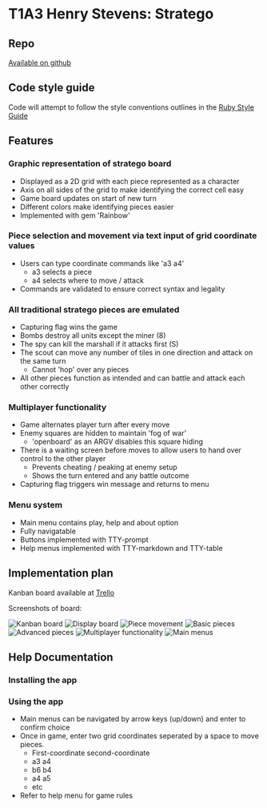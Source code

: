 # T1A3 Henry Stevens: Stratego

## Repo

[Available on github](https://github.com/rhynecs/stratego)

## Code style guide

Code will attempt to follow the style conventions outlines in the [Ruby Style Guide](https://rubystyle.guide/)

## Features

### Graphic representation of stratego board
- Displayed as a 2D grid with each piece represented as a character
- Axis on all sides of the grid to make identifying the correct cell easy
- Game board updates on start of new turn
- Different colors make identifying pieces easier
- Implemented with gem 'Rainbow'

### Piece selection and movement via text input of grid coordinate values
- Users can type coordinate commands like 'a3 a4'
  - a3 selects a piece
  - a4 selects where to move / attack
- Commands are validated to ensure correct syntax and legality

### All traditional stratego pieces are emulated
- Capturing flag wins the game
- Bombs destroy all units except the miner (8)
- The spy can kill the marshall if it attacks first (S)
- The scout can move any number of tiles in one direction and attack on the same turn
  - Cannot 'hop' over any pieces
- All other pieces function as intended and can battle and attack each other correctly

### Multiplayer functionality
- Game alternates player turn after every move
- Enemy squares are hidden to maintain 'fog of war'
  - 'openboard' as an ARGV disables this square hiding
- There is a waiting screen before moves to allow users to hand over control to the other player
  - Prevents cheating / peaking at enemy setup
  - Shows the turn entered and any battle outcome
- Capturing flag triggers win message and returns to menu

### Menu system
- Main menu contains play, help and about option
- Fully navigatable
- Buttons implemented with TTY-prompt
- Help menus implemented with TTY-markdown and TTY-table

## Implementation plan

Kanban board available at [Trello](https://trello.com/b/NukWEPam/t1a3-stratego)

Screenshots of board:

![Kanban board](./docs/whole_kanban.png)
![Display board](./docs/display_board.png)
![Piece movement](./docs/piece_movement.png)
![Basic pieces](./docs/basic_pieces.png)
![Advanced pieces](./docs/advanced_pieces.png)
![Multiplayer functionality](./docs/multiplayer.png)
![Main menus](./docs/main_menu.png)

## Help Documentation

### Installing the app

### Using the app
- Main menus can be navigated by arrow keys (up/down) and enter to confirm choice
- Once in game, enter two grid coordinates seperated by a space to move pieces.
  - First-coordinate second-coordinate
  - a3 a4
  - b6 b4
  - a4 a5
  - etc
- Refer to help menu for game rules
